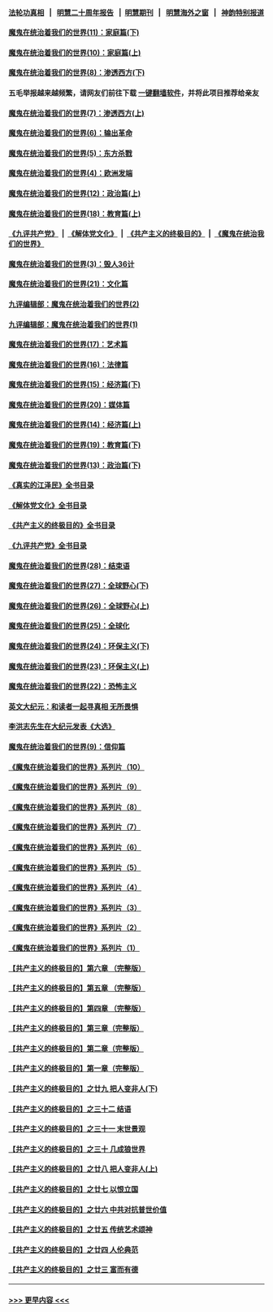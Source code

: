 #### [法轮功真相](https://github.com/gfw-breaker/truth/blob/master/README.md?t=0) &nbsp;&nbsp;|&nbsp;&nbsp; [明慧二十周年报告](https://github.com/gfw-breaker/mh-reports/blob/master/README.md?t=0) &nbsp;&nbsp;|&nbsp;&nbsp;[明慧期刊](https://github.com/gfw-breaker/mh-qikan) &nbsp;&nbsp;|&nbsp;&nbsp; [明慧海外之窗](https://github.com/gfw-breaker/mh-news/blob/master/README.md?t=0) &nbsp;&nbsp;|&nbsp;&nbsp; [神韵特别报道](https://github.com/gfw-breaker/mh-news/blob/master/shenyun.md?t=0)
#### [魔鬼在统治着我们的世界(11)：家庭篇(下)](../pages/nsc422/n10440961.md?t=12211243) 
#### [魔鬼在统治着我们的世界(10)：家庭篇(上)](../pages/nsc422/n10435448.md?t=12211243) 
#### [魔鬼在统治着我们的世界(8)：渗透西方(下)](../pages/nsc422/n10429603.md?t=12211243) 
#### 五毛举报越来越频繁，请网友们前往下载 [一键翻墙软件](https://github.com/gfw-breaker/ssr-accounts)，并将此项目推荐给亲友
#### [魔鬼在统治着我们的世界(7)：渗透西方(上)](../pages/nsc422/n10426013.md?t=12211243) 
#### [魔鬼在统治着我们的世界(6)：输出革命](../pages/nsc422/n10421536.md?t=12211243) 
#### [魔鬼在统治着我们的世界(5)：东方杀戮](../pages/nsc422/n10417707.md?t=12211243) 
#### [魔鬼在统治着我们的世界(4)：欧洲发端](../pages/nsc422/n10414890.md?t=12211243) 
#### [魔鬼在统治着我们的世界(12)：政治篇(上)](../pages/nsc422/n10444576.md?t=12211243) 
#### [魔鬼在统治着我们的世界(18)：教育篇(上)](../pages/nsc422/n10526970.md?t=12211243) 
#### [《九评共产党》](https://github.com/begood0513/9ping.md/blob/master/README.md) &nbsp;|&nbsp; [《解体党文化》](../../../../jtdwh.md/blob/master/README.md)  &nbsp;|&nbsp; [《共产主义的终极目的》](../../../../gczydzjmd.md/blob/master/README.md) &nbsp;|&nbsp; [《魔鬼在统治我们的世界》](../../../../mgztzwmdsj.md/blob/master/README.md) 
#### [魔鬼在统治着我们的世界(3)：毁人36计](../pages/nsc422/n10411583.md?t=12211243) 
#### [魔鬼在统治着我们的世界(21)：文化篇](../pages/nsc422/n10597706.md?t=12211243) 
#### [九评编辑部：魔鬼在统治着我们的世界(2)](../pages/nsc422/n10410036.md?t=12211243) 
#### [九评编辑部：魔鬼在统治着我们的世界(1)](../pages/nsc422/n10406825.md?t=12211243) 
#### [魔鬼在统治着我们的世界(17)：艺术篇](../pages/nsc422/n10499093.md?t=12211243) 
#### [魔鬼在统治着我们的世界(16)：法律篇](../pages/nsc422/n10485969.md?t=12211243) 
#### [魔鬼在统治着我们的世界(15)：经济篇(下)](../pages/nsc422/n10469975.md?t=12211243) 
#### [魔鬼在统治着我们的世界(20)：媒体篇](../pages/nsc422/n10586579.md?t=12211243) 
#### [魔鬼在统治着我们的世界(14)：经济篇(上)](../pages/nsc422/n10457370.md?t=12211243) 
#### [魔鬼在统治着我们的世界(19)：教育篇(下)](../pages/nsc422/n10564808.md?t=12211243) 
#### [魔鬼在统治着我们的世界(13)：政治篇(下)](../pages/nsc422/n10448270.md?t=12211243) 
#### [《真实的江泽民》全书目录](../pages/nsc422/n13721399.md?t=12211243) 
#### [《解体党文化》全书目录](../pages/nsc422/n13721157.md?t=12211243) 
#### [《共产主义的终极目的》全书目录](../pages/nsc422/n13721048.md?t=12211243) 
#### [《九评共产党》全书目录](../pages/nsc422/n13708085.md?t=12211243) 
#### [魔鬼在统治着我们的世界(28)：结束语](../pages/nsc422/n10936246.md?t=12211243) 
#### [魔鬼在统治着我们的世界(27)：全球野心(下)](../pages/nsc422/n10928319.md?t=12211243) 
#### [魔鬼在统治着我们的世界(26)：全球野心(上)](../pages/nsc422/n10900318.md?t=12211243) 
#### [魔鬼在统治着我们的世界(25)：全球化](../pages/nsc422/n10788205.md?t=12211243) 
#### [魔鬼在统治着我们的世界(24)：环保主义(下)](../pages/nsc422/n10695307.md?t=12211243) 
#### [魔鬼在统治着我们的世界(23)：环保主义(上)](../pages/nsc422/n10688613.md?t=12211243) 
#### [魔鬼在统治着我们的世界(22)：恐怖主义](../pages/nsc422/n10614727.md?t=12211243) 
#### [英文大纪元：和读者一起寻真相 无所畏惧](../pages/nsc422/n12542027.md?t=12211243) 
#### [李洪志先生在大纪元发表《大选》](../pages/nsc422/n12534746.md?t=12211243) 
#### [魔鬼在统治着我们的世界(9)：信仰篇](../pages/nsc422/n10432159.md?t=12211243) 
#### [《魔鬼在统治着我们的世界》系列片（10）](../pages/nsc422/n12292670.md?t=12211243) 
#### [《魔鬼在统治着我们的世界》系列片（9）](../pages/nsc422/n12290859.md?t=12211243) 
#### [《魔鬼在统治着我们的世界》系列片（8）](../pages/nsc422/n12287445.md?t=12211243) 
#### [《魔鬼在统治着我们的世界》系列片（7）](../pages/nsc422/n12283425.md?t=12211243) 
#### [《魔鬼在统治着我们的世界》系列片（6）](../pages/nsc422/n12282314.md?t=12211243) 
#### [《魔鬼在统治着我们的世界》系列片（5）](../pages/nsc422/n12281419.md?t=12211243) 
#### [《魔鬼在统治着我们的世界》系列片（4）](../pages/nsc422/n12274024.md?t=12211243) 
#### [《魔鬼在统治着我们的世界》系列片（3）](../pages/nsc422/n12271322.md?t=12211243) 
#### [《魔鬼在统治着我们的世界》系列片（2）](../pages/nsc422/n12269049.md?t=12211243) 
#### [《魔鬼在统治着我们的世界》系列片（1）](../pages/nsc422/n12267575.md?t=12211243) 
#### [【共产主义的终极目的】第六章 （完整版）](../pages/nsc422/n11428913.md?t=12211243) 
#### [【共产主义的终极目的】第五章 （完整版）](../pages/nsc422/n11428912.md?t=12211243) 
#### [【共产主义的终极目的】第四章 （完整版）](../pages/nsc422/n11428907.md?t=12211243) 
#### [【共产主义的终极目的】第三章（完整版）](../pages/nsc422/n11428848.md?t=12211243) 
#### [【共产主义的终极目的】第二章（完整版）](../pages/nsc422/n11428831.md?t=12211243) 
#### [【共产主义的终极目的】第一章（完整版）](../pages/nsc422/n11417651.md?t=12211243) 
#### [【共产主义的终极目的】之廿九 把人变非人(下)](../pages/nsc422/n11344140.md?t=12211243) 
#### [【共产主义的终极目的】之三十二 结语](../pages/nsc422/n11360535.md?t=12211243) 
#### [【共产主义的终极目的】之三十一 末世景观](../pages/nsc422/n11351129.md?t=12211243) 
#### [【共产主义的终极目的】之三十 几成狼世界](../pages/nsc422/n11348280.md?t=12211243) 
#### [【共产主义的终极目的】之廿八 把人变非人(上)](../pages/nsc422/n11340492.md?t=12211243) 
#### [【共产主义的终极目的】之廿七 以恨立国](../pages/nsc422/n11336944.md?t=12211243) 
#### [【共产主义的终极目的】之廿六 中共对抗普世价值](../pages/nsc422/n11324785.md?t=12211243) 
#### [【共产主义的终极目的】之廿五 传统艺术颂神](../pages/nsc422/n11296396.md?t=12211243) 
#### [【共产主义的终极目的】之廿四 人伦典范](../pages/nsc422/n11296397.md?t=12211243) 
#### [【共产主义的终极目的】之廿三 富而有德](../pages/nsc422/n11283598.md?t=12211243) 

----
#### [ >>> 更早内容 <<< ](../indexes/nsc422-earlier.md)

